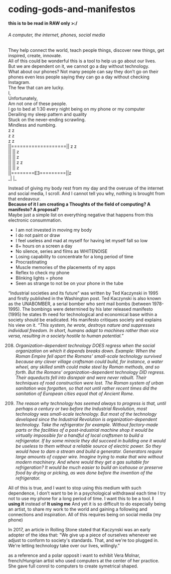 # coding-gods-and-manifestos
   **this is to be read in RAW only >:/**
   
  <h6> A computer, the internet, phones, social media </h6> 
They help connect the world, teach people things, discover new things, get inspired, create, innovate.<br>
All of this could be wonderful this is a tool to help us go about our lives.<br>
But we are dependent on it, we cannot go a day without technology.<br>
What about our phones? Not many people can say they don’t go on their phones even less people saying they can go a day without checking Instagram. <br>
The few that can are lucky.<br>
I,<br>
Unfortunately, <br>
Am not one of these people.<br>
I go to bed at 1:30 every night being on my phone or my computer<br>
		Derailing my sleep pattern and quality<br>
Stuck on the never-ending scrawling.<br>
Mindless and numbing.<br>
				 z  z<br>
		z        z<br>
		                z	z<br>
||===================||  z	    z<br>
||		     ||   z<br>
||		     ||      z<br>
||		     ||	 z       z<br>
||	             ||	   z<br>
||========E3=========||z<br>
        _|   |_<br>

Instead of giving my body rest from my day and the overuse of the internet and social media, I scroll. And I cannot tell you why, nothing is brought from that endeavour.<br>
**Because of it I am creating a Thoughts of the field of computing? A manifesto? A proposal?**<br>
Maybe just a simple list on everything negative that happens from this electronic consummation.<br>
- I am not invested in moving my body
- I do not paint or draw
- I feel useless and mad at myself for having let myself fall so low
- 8+ hours on a screen a day
- No silence, series and films as WHITENOISE
- Losing capability to concentrate for a long period of time
- Procrastinating
- Muscle memories of the placements of my apps
- Reflex to check my phone
- Blinking lights = phone
- Seen as strange to not be on your phone in the tube

 
“Industrial societies and its future” was written by Ted Kaczynski in 1995 and firstly published in the Washington post. Ted Kaczynski is also known as the UNABOMBER, a serial bomber who sent  mail bombs (between 1978-1995). The bombings were determined by his later released manifesto (1995) he states th need for technological and economical base within a society should be eradicated. His manifesto critiques society and explains his view on it.
*“This system, he wrote, destroys nature and suppresses individual freedom. In short, humans adapt to machines rather than vice versa, resulting in a society hostile to human potential.”*

208. *Organization-dependent technology DOES regress when the social organization on which it depends breaks down. Example: When the Roman Empire fell apart the Romans’ small-scale technology survived because any clever village craftsman could build, for instance, a water wheel, any skilled smith could make steel by Roman methods, and so forth. But the Romans’ organization-dependent technology DID regress. Their aqueducts fell into disrepair and were never rebuilt. Their techniques of road construction were lost. The Roman system of urban sanitation was forgotten, so that not until rather recent times did the sanitation of European cities equal that of Ancient Rome.*

209. *The reason why technology has seemed always to progress is that, until perhaps a century or two before the Industrial Revolution, most technology was small-scale technology. But most of the technology developed since the Industrial Revolution is organization-dependent technology. Take the refrigerator for example. Without factory-made parts or the facilities of a post-industrial machine shop it would be virtually impossible for a handful of local craftsmen to build a refrigerator. If by some miracle they did succeed in building one it would be useless to them without a reliable source of electric power. So they would have to dam a stream and build a generator. Generators require large amounts of copper wire. Imagine trying to make that wire without modern machinery. And where would they get a gas suitable for refrigeration? It would be much easier to build an icehouse or preserve food by drying or picking, as was done before the invention of the refrigerator.*


All of this is true, and I want to stop using this medium with such dependence, I don’t want to be in a psychological withdrawal each time I try not to use my phone for a long period of time. I want this to be a tool. **I using it** instead of **It using me**
And yet it is so difficult to do especially being an artist, to share my work to the world and gaining a following and connections and inspiration. All of this requires being on social media (my phone)

In 2017, an article in Rolling Stone stated that Kaczynski was an early adopter of the idea that:  "We give up a piece of ourselves whenever we adjust to conform to society's standards. That, and we're too plugged in. We're letting technology take over our lives, willingly."


as a reference and a polar opposit i want to exhibit Vera Molnar, french/Hungrian artist who used computers at the center of her practice. She gave full conrol to computers to create symetrical shaped.
